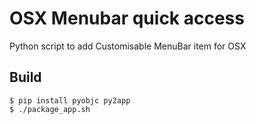 # OSX Menubar quick access

Python script to add Customisable MenuBar item for OSX

## Build

```
$ pip install pyobjc py2app
$ ./package_app.sh
```
